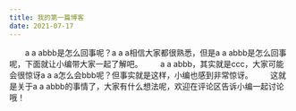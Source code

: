 ```yaml
---
title: 我的第一篇博客
date: 2021-07-17
---
```


　　a a abbb是怎么回事呢？a a a相信大家都很熟悉，但是a a abbb是怎么回事呢，下面就让小编带大家一起了解吧。
　　a a abbb，其实就是ccc，大家可能会很惊讶a a a怎么会bbb呢？但事实就是这样，小编也感到非常惊讶。
　　这就是关于a a abbb的事情了，大家有什么想法呢，欢迎在评论区告诉小编一起讨论哦！
